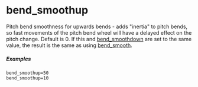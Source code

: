 ---
---
# bend_smoothup

Pitch bend smoothness for upwards bends - adds "inertia" to pitch bends, so fast
movements of the pitch bend wheel will have a delayed effect on the pitch change.
Default is 0. If this and [bend_smoothdown](bend_smoothdown) are set to the same
value, the result is the same as using [bend_smooth](bend_smooth).

##### Examples

```
bend_smoothup=50
bend_smoothup=10
```
